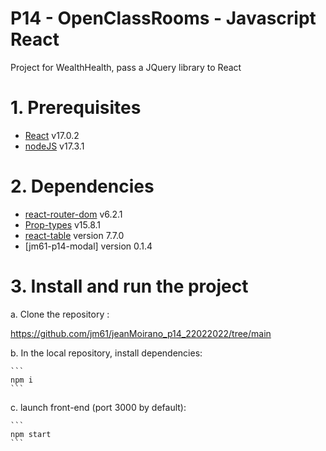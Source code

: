 # P14 - OpenClassRooms - Javascript React

Project for WealthHealth, pass a JQuery library to React

# 1. Prerequisites

* [React](https://reactjs.org/) v17.0.2
* [nodeJS](https://nodejs.org/en/) v17.3.1

# 2. Dependencies

* [react-router-dom](https://reactrouter.com/web/guides/quick-start) v6.2.1
* [Prop-types](https://www.npmjs.com/package/prop-types) v15.8.1
* [react-table](https://react-table.tanstack.com/) version 7.7.0
* [jm61-p14-modal] version 0.1.4

# 3. Install and run the project

a. Clone the repository :

   https://github.com/jm61/jeanMoirano_p14_22022022/tree/main

b. In the local repository, install dependencies:

    ```
    npm i    
    ```
    
c. launch front-end (port 3000 by default):

    ```
    npm start
    ```
